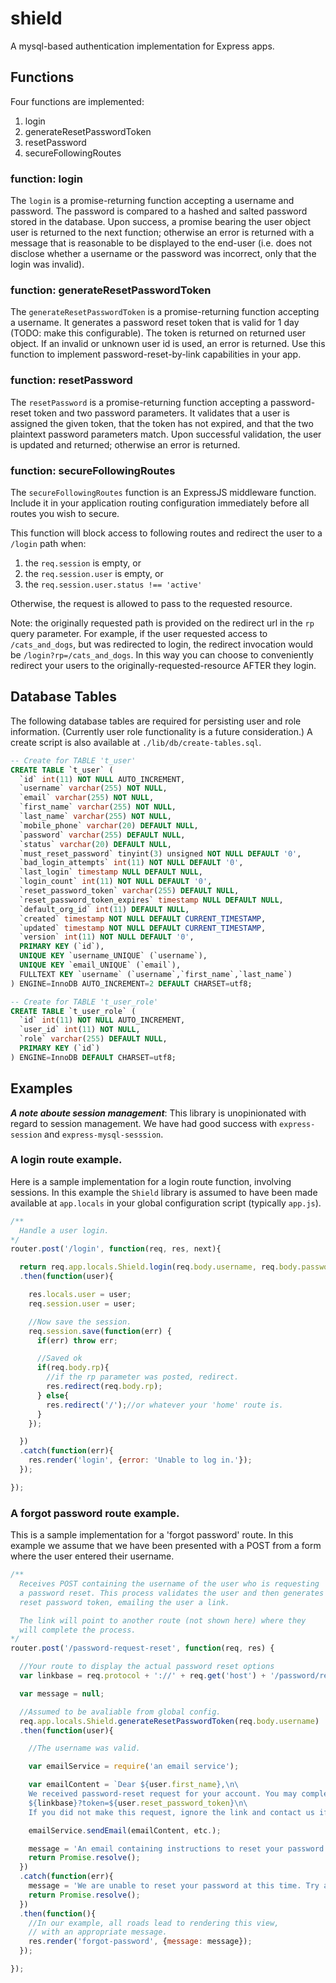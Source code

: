 # shield
A mysql-based authentication implementation for Express apps.


## Functions

Four  functions are implemented:
1. login
1. generateResetPasswordToken
1. resetPassword
1. secureFollowingRoutes

### function: login
The `login` is a promise-returning function accepting a username and password. The password is compared to a hashed and salted password stored in the database. Upon success, a promise bearing the user object user is returned to the next function; otherwise an error is returned with a message that is reasonable to be displayed to the end-user (i.e. does not disclose whether a username or the password was incorrect, only that the login was invalid).

### function: generateResetPasswordToken
The `generateResetPasswordToken` is a promise-returning function accepting a username. It generates a password reset token that is valid for 1 day (TODO: make this configurable). The token is returned on returned user object. If an invalid or unknown user id is used, an error is returned. Use this function to implement password-reset-by-link capabilities in your app.

### function: resetPassword
The `resetPassword` is a promise-returning function accepting a password-reset token and two password parameters. It validates that a user is assigned the given token, that the token has not expired, and that the two plaintext password parameters match. Upon successful validation, the user is updated and returned; otherwise an error is returned.

### function: secureFollowingRoutes
The `secureFollowingRoutes` function is an ExpressJS middleware function. Include it in your application routing configuration immediately before all routes you wish to secure.

This function will block access to following routes and redirect the user to a `/login` path when:
1. the `req.session` is empty, or
1. the `req.session.user` is empty, or
1. the `req.session.user.status !== 'active'`

Otherwise, the request is allowed to pass to the requested resource.

Note: the originally requested path is provided on the redirect url in the `rp` query parameter. For example, if the user requested access to `/cats_and_dogs`, but was redirected to login, the redirect invocation would be `/login?rp=/cats_and_dogs`. In this way you can choose to conveniently redirect your users to the originally-requested-resource AFTER they login.

## Database Tables
The following database tables are required for persisting user and role information. (Currently user role functionality is a future consideration.) A create script is also available at `./lib/db/create-tables.sql`.
```sql
-- Create for TABLE 't_user'
CREATE TABLE `t_user` (
  `id` int(11) NOT NULL AUTO_INCREMENT,
  `username` varchar(255) NOT NULL,
  `email` varchar(255) NOT NULL,
  `first_name` varchar(255) NOT NULL,
  `last_name` varchar(255) NOT NULL,
  `mobile_phone` varchar(20) DEFAULT NULL,
  `password` varchar(255) DEFAULT NULL,
  `status` varchar(20) DEFAULT NULL,
  `must_reset_password` tinyint(3) unsigned NOT NULL DEFAULT '0',
  `bad_login_attempts` int(11) NOT NULL DEFAULT '0',
  `last_login` timestamp NULL DEFAULT NULL,
  `login_count` int(11) NOT NULL DEFAULT '0',
  `reset_password_token` varchar(255) DEFAULT NULL,
  `reset_password_token_expires` timestamp NULL DEFAULT NULL,
  `default_org_id` int(11) DEFAULT NULL,
  `created` timestamp NOT NULL DEFAULT CURRENT_TIMESTAMP,
  `updated` timestamp NOT NULL DEFAULT CURRENT_TIMESTAMP,
  `version` int(11) NOT NULL DEFAULT '0',
  PRIMARY KEY (`id`),
  UNIQUE KEY `username_UNIQUE` (`username`),
  UNIQUE KEY `email_UNIQUE` (`email`),
  FULLTEXT KEY `username` (`username`,`first_name`,`last_name`)
) ENGINE=InnoDB AUTO_INCREMENT=2 DEFAULT CHARSET=utf8;

-- Create for TABLE 't_user_role'
CREATE TABLE `t_user_role` (
  `id` int(11) NOT NULL AUTO_INCREMENT,
  `user_id` int(11) NOT NULL,
  `role` varchar(255) DEFAULT NULL,
  PRIMARY KEY (`id`)
) ENGINE=InnoDB DEFAULT CHARSET=utf8;
```

## Examples

***A note aboute session management***: This library is unopinionated with regard to session management. We have had good success with  `express-session` and `express-mysql-sesssion`.

### A login route example.
Here is a sample implementation for a login route function, involving sessions. In this example the `Shield` library is assumed to have been made available at `app.locals` in your global configuration script (typically `app.js`).

```javascript
/**
  Handle a user login.
*/
router.post('/login', function(req, res, next){

  return req.app.locals.Shield.login(req.body.username, req.body.password)
  .then(function(user){

    res.locals.user = user;
    req.session.user = user;

    //Now save the session.
    req.session.save(function(err) {
      if(err) throw err;

      //Saved ok
      if(req.body.rp){
        //if the rp parameter was posted, redirect.
        res.redirect(req.body.rp);
      } else{
        res.redirect('/');//or whatever your 'home' route is.
      }
    });

  })
  .catch(function(err){
    res.render('login', {error: 'Unable to log in.'});
  });

});
```


### A forgot password route example.
This is a sample implementation for a 'forgot password' route. In this example we assume that we have been presented with a POST from a form where the user entered their username.
```javascript
/**
  Receives POST containing the username of the user who is requesting
  a password reset. This process validates the user and then generates a
  reset password token, emailing the user a link.

  The link will point to another route (not shown here) where they
  will complete the process.
*/
router.post('/password-request-reset', function(req, res) {

  //Your route to display the actual password reset options
  var linkbase = req.protocol + '://' + req.get('host') + '/password/reset';

  var message = null;

  //Assumed to be avaliable from global config.
  req.app.locals.Shield.generateResetPasswordToken(req.body.username)
  .then(function(user){

    //The username was valid.

    var emailService = require('an email service');

    var emailContent = `Dear ${user.first_name},\n\
    We received password-reset request for your account. You may complete the password reset process by clicking the link below.\n\
    ${linkbase}?token=${user.reset_password_token}\n\
    If you did not make this request, ignore the link and contact us if you have any questions.`;

    emailService.sendEmail(emailContent, etc.);

    message = 'An email containing instructions to reset your password has been sent.';
    return Promise.resolve();
  })
  .catch(function(err){
    message = 'We are unable to reset your password at this time. Try again later or contact your administrator.';
    return Promise.resolve();
  })
  .then(function(){
    //In our example, all roads lead to rendering this view,
    // with an appropriate message.
    res.render('forgot-password', {message: message});
  });

});

```

